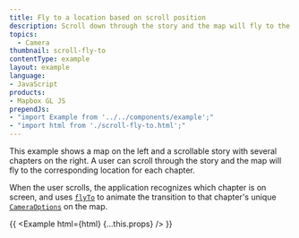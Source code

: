 ```yaml
---
title: Fly to a location based on scroll position
description: Scroll down through the story and the map will fly to the chapter's location.
topics:
  - Camera
thumbnail: scroll-fly-to
contentType: example
layout: example
language:
- JavaScript
products:
- Mapbox GL JS
prependJs:
- "import Example from '../../components/example';"
- "import html from './scroll-fly-to.html';"
---
```


This example shows a map on the left and a scrollable story with several chapters on the right. A user can scroll through the story and the map will fly to the corresponding location for each chapter.

When the user scrolls, the application recognizes which chapter is on screen, and uses [`flyTo`](/mapbox-gl-js/api/map/#map#flyto) to animate the transition to that chapter's unique [`CameraOptions`](/mapbox-gl-js/api/properties/#cameraoptions) on the map.

{{ <Example html={html} {...this.props} /> }}
